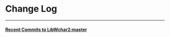 
# Change Log
----------

#### [Recent Commits to LibWchar2:master](https://github.com/ClnViewer/LibWchar2/commits/master.atom)

